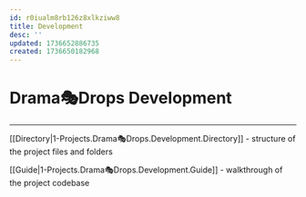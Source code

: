```yaml
---
id: r0iualm8rb126z8xlkziww8
title: Development
desc: ''
updated: 1736652886735
created: 1736650182968
---
```


# Drama🎭Drops Development

___

[[Directory|1-Projects.Drama🎭Drops.Development.Directory]] - structure of the project files and folders

[[Guide|1-Projects.Drama🎭Drops.Development.Guide]] - walkthrough of the project codebase